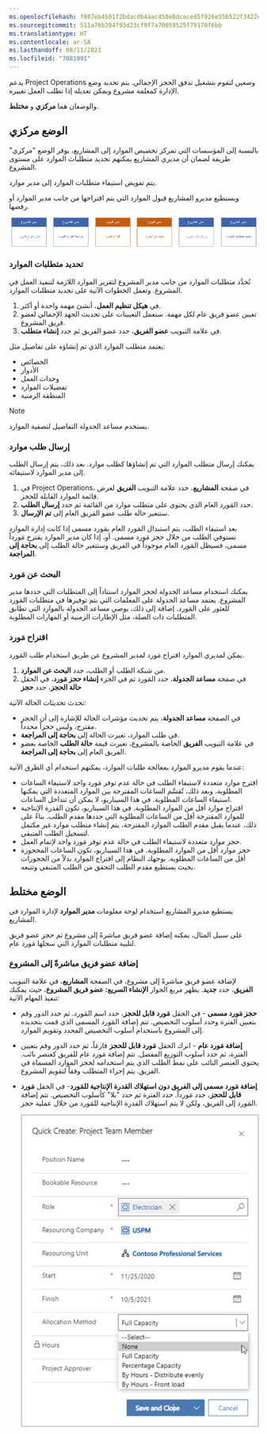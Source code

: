 ```yaml
---
ms.openlocfilehash: f987eb4501f2bdacdb4aac458e8dcaced5f926e55b522f3422c129ec491f364a
ms.sourcegitcommit: 511a76b204f93d23cf9f7a70059525f79170f6bb
ms.translationtype: HT
ms.contentlocale: ar-SA
ms.lasthandoff: 08/11/2021
ms.locfileid: "7081991"
---
```

يدعم Project Operations وضعين لتقوم بتشغيل تدفق الحجز الإجمالي. يتم تحديد وضع الإدارة كمعلمة مشروع ويمكن تعديله إذا تطلب العمل تغييره.

والوضعان هما **مركزي** و **مختلط**.

## <a name="central-mode"></a>الوضع مركزي
بالنسبة إلى المؤسسات التي تمركز تخصيص الموارد إلى المشاريع، يوفر الوضع "مركزي" طريقة لضمان أن مديري المشاريع يمكنهم تحديد متطلبات الموارد على مستوى المشروع. 

يتم تفويض استيفاء متطلبات الموارد إلى مدير موارد. 

ويستطيع مديرو المشاريع قبول الموارد التي يتم اقتراحها من جانب مدير الموارد أو رفضها.

![الرسم التخطيطي لمسؤوليات مديري المشاريع ومديري الموارد في تخصيص الموارد للمشاريع.](../media/resource-management-mode-c.png)

### <a name="define-the-resource-requirement"></a>تحديد متطلبات الموارد
تُحدَّد متطلبات الموارد من جانب مدير المشروع لتقرير الموارد اللازمة لتنفيذ العمل في المشروع. وتعمل الخطوات الآتية على تحديد متطلبات الموارد.

1.  في **هيكل تنظيم العمل**، أنشئ مهمة واحدة أو أكثر.
2.  تعيين عضو فريق عام لكل مهمة. ستعمل التعيينات على تحديث الجهد الإجمالي لعضو فريق المشروع.
3.  في علامة التبويب **عضو الفريق**، حدد عضو الفريق ثم حدد **إنشاء متطلب**.

يعتمد متطلب الموارد الذي تم إنشاؤه على تفاصيل مثل:

- الخصائص
- الأدوار
- وحدات العمل
- تفضيلات الموارد
- المنطقة الزمنية

> [!NOTE]
>يستخدم مساعد الجدولة التفاصيل لتصفية الموارد.

### <a name="submit-a-resource-request"></a>إرسال طلب موارد
يمكنك إرسال متطلب الموارد التي تم إنشاؤها كطلب موارد. بعد ذلك، يتم إرسال الطلب إلى مدير الموارد لاستيفائه.

1.  في Project Operations، في صفحة **المشاريع**، حدد علامة التبويب **الفريق** لعرض قائمة الموارد القابلة للحجز.
2.  حدد المَورد العام الذي يحتوي على متطلب موارد من القائمة ثم حدد **إرسال الطلب**.
3.  ستتغير حالة طلب عضو الفريق العام إلى **تم الإرسال**.

بعد استيفاء الطلب، يتم استبدال المَورد العام بمَورد مسمى إذا كانت إدارة الموارد تستوفي الطلب من خلال حجز مَورد مسمى. أو، إذا كان مدير الموارد يقترح مَورداً مسمى، فسيظل المَورد العام موجوداً في الفريق وستتغير حالة الطلب إلى **بحاجة إلى المراجعة**.

### <a name="find-a-resource"></a>البحث عن مَورد
يمكنك استخدام مساعد الجدولة لحجز الموارد استناداً إلى المتطلبات التي حددها مدير المشروع. يعتمد مساعد الجدولة على المعلمات التي يتم توفيرها في متطلبات المَورد للعثور على المَورد. إضافة إلى ذلك، يوصي مساعد الجدولة بالموارد التي تطابق المتطلبات ذات الصلة، مثل الإطارات الزمنية أو المهارات المطلوبة.

### <a name="propose-a-resource"></a>اقتراح مَورد
يمكن لمديري الموارد اقتراح مَورد لمدير المشروع عن طريق استخدام طلب المَورد.

1.  من شبكة الطلب أو الطلب، حدد **البحث عن الموارد**.
2.  في صفحة **مساعد الجدولة**، حدد المَورد ثم في الجزء **إنشاء حجز مَورد**، في الحقل **حالة الحجز**، حدد **حجز**

تحدث تحديثات الحالة الآتية:

- في الصفحة **مساعد الجدولة**، يتم تحديث مؤشرات الحالة للإشارة إلى أن الحجز مقترح، وليس حجزاً محدداً.
- في طلب الموارد، تغيرت الحالة إلى **بحاجة إلى المراجعة**.
- في علامة التبويب **الفريق** الخاصة بالمشروع، تغيرت قيمة **حالة الطلب** الخاصة بعضو الفريق العام إلى **بحاجة إلى المراجعة**.

عندما يقوم مديرو الموارد بمعالجة طلبات الموارد، يمكنهم استخدام أي الطرق الآتية:

- اقترح موارد متعددة لاستيفاء الطلب في حالة عدم توفر مَورد واحد لاستيفاء الساعات المطلوبة. وبعد ذلك، تُقسَّم الساعات المقترحة بين الموارد المتعددة التي يمكنها استيفاء الساعات المطلوبة. في هذا السيناريو، لا يمكن أن تتداخل الساعات.
- اقتراح موارد أقل من الموارد المطلوبة. في هذا السيناريو، تكون القدرة الإنتاجية للموارد‬ المقترحة أقل من الساعات المطلوبة التي حددها مقدم الطلب. بناءً على ذلك، عندما يقبل مقدم الطلب الموارد المقترحة، يتم إنشاء متطلب موارد غير مكتمل لتسجيل الطلب المتبقي.
- حجز موارد متعددة لاستيفاء الطلب في حالة عدم توفر مَورد واحد لإتمام العمل.
- حجز موارد أقل من الموارد المطلوبة. في هذا السيناريو، تكون الساعات المحجوزة أقل من الساعات المطلوبة. يوجهك النظام إلى اقتراح الموارد بدلاً من الحجوزات بحيث يستطيع مقدم الطلب التحقق من الطلب المتبقي وتتبعه.

## <a name="hybrid-mode"></a>الوضع مختلط
يستطيع مديرو المشاريع استخدام لوحة معلومات **مدير الموارد** لإدارة الموارد في المشاريع. 

على سبيل المثال، يمكنه إضافة عضو فريق مباشرةً إلى مشروع ثم حجز عضو فريق لتلبية متطلبات الموارد التي سجلها مَورد عام.

### <a name="add-a-team-member-directly-to-a-project"></a>إضافة عضو فريق مباشرةً إلى المشروع
لإضافة عضو فريق مباشرةً إلى مشروع، في الصفحة **المشاريع**، في علامة التبويب **الفريق**، حدد **جديد**. يظهر مربع الحوار **الإنشاء السريع: عضو فريق المشروع**، حيث يمكنك تنفيذ المهام الآتية:

- **حجز مَورد مسمى** - في الحقل **مَورد قابل للحجز**، حدد اسم المَورد. ثم حدد الدور وقم بتعيين الفترة وحدد أسلوب التخصيص. تتم إضافة المَورد المسمى الذي قمت بتحديده إلى المشروع باستخدام أسلوب التخصيص المحدد وتقويم الموارد.
- **إضافة مَورد عام** - اترك الحقل **مَورد قابل للحجز** فارغاً، ثم حدد الدور وقم بتعيين الفترة، ثم حدد أسلوب التوزيع المفضل. تتم إضافة مَورد عام للفريق كعنصر نائب. يحتوي العنصر النائب على نمط الطلب الذي يتم استخدامه لحجز الموارد المسماة في الفريق. يتم إجراء المتطلب وفقاً لتقويم المشروع.
- **إضافة مَورد مسمى إلى الفريق دون استهلاك القدرة الإنتاجية للمَورد**- في الحقل **مَورد قابل للحجز**، حدد مَورداً. حدد الفترة ثم حدد "بلا" كأسلوب التخصيص. تتم إضافة المَورد إلى الفريق، ولكن لا يتم استهلاك القدرة الإنتاجية للمَورد من خلال عملية حجز.

    ![لقطة شاشة لمربع الحوار "إنشاء سريع - عضو فريق المشروع".](../media/quick-create-project-team-member-ss.png)

